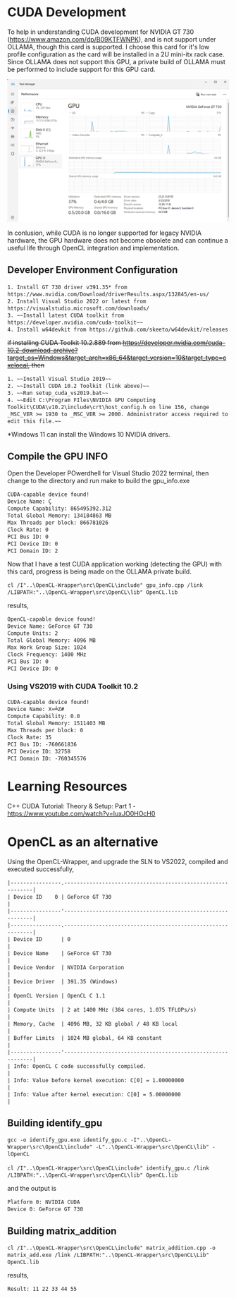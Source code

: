 # CUDA Development
To help in understanding CUDA development for NVIDIA GT 730 (https://www.amazon.com/dp/B09KTFWNPK), and is not support under OLLAMA, though this card is supported. I choose this card for it's low profile configuration as the card will be installed in a 2U mini-itx rack case. Since OLLAMA does not support this GPU, a private build of OLLAMA must be performed to include support for this GPU card.

![alt text](images/gpu-windows11.png "GPU Monitorin on Windows 11")

In conlusion, while CUDA is no longer supported for legacy NVIDIA hardware, the GPU hardware does not become obsolete and can continue a useful life through OpenCL integration and implementation.

## Developer Environment Configuration

    1. Install GT 730 driver v391.35* from https://www.nvidia.com/Download/driverResults.aspx/132845/en-us/
    2. Install Visual Studio 2022 or latest from https://visualstudio.microsoft.com/downloads/
    3. ~~Install latest CUDA toolkit from https://developer.nvidia.com/cuda-toolkit~~
    4. Install w64devkit from https://github.com/skeeto/w64devkit/releases 

~~if installing CUDA Toolkit 10.2.889 from https://developer.nvidia.com/cuda-10.2-download-archive?target_os=Windows&target_arch=x86_64&target_version=10&target_type=exelocal, then~~

    1. ~~Install Visual Studio 2019~~
    2. ~~Install CUDA 10.2 Toolkit (link above)~~
    3. ~~Run setup_cuda_vs2019.bat~~
    4. ~~Edit C:\Program FIles\NVIDIA GPU Computing Toolkit\CUDA\v10.2\include\crt\host_config.h on line 156, change _MSC_VER >= 1930 to _MSC_VER >= 2000. Administrator access required to edit this file.~~

*Windows 11 can install the Windows 10 NVIDIA drivers.

## Compile the GPU INFO
Open the Developer POwerdhell for Visual Studio 2022 terminal, then change to the directory and run make to build the gpu_info.exe

```
CUDA-capable device found!
Device Name: Ç
Compute Capability: 865495392.312
Total Global Memory: 134184863 MB
Max Threads per block: 866781026
Clock Rate: 0
PCI Bus ID: 0
PCI Device ID: 0
PCI Domain ID: 2
```

Now that I have a test CUDA application working (detecting the GPU) with this card, progress is being made on the OLLAMA private build.

```
cl /I"..\OpenCL-Wrapper\src\OpenCL\include" gpu_info.cpp /link /LIBPATH:"..\OpenCL-Wrapper\src\OpenCL\lib" OpenCL.lib
```
results,
```
OpenCL-capable device found!
Device Name: GeForce GT 730
Compute Units: 2
Total Global Memory: 4096 MB
Max Work Group Size: 1024
Clock Frequency: 1400 MHz
PCI Bus ID: 0
PCI Device ID: 0
```

### Using VS2019 with CUDA Toolkit 10.2

```
CUDA-capable device found!
Device Name: X≈╧Z#
Compute Capability: 0.0
Total Global Memory: 1511403 MB
Max Threads per block: 0
Clock Rate: 35
PCI Bus ID: -760661836
PCI Device ID: 32758
PCI Domain ID: -760345576
```

# Learning Resources

C++ CUDA Tutorial: Theory & Setup: Part 1 - https://www.youtube.com/watch?v=IuxJO0HOcH0

# OpenCL as an alternative
Using the OpenCL-Wrapper, and upgrade the SLN to VS2022, compiled and executed successfully,

```
|----------------.------------------------------------------------------------|
| Device ID    0 | GeForce GT 730                                             |
|----------------'------------------------------------------------------------|
|----------------.------------------------------------------------------------|
| Device ID      | 0                                                          |
| Device Name    | GeForce GT 730                                             |
| Device Vendor  | NVIDIA Corporation                                         |
| Device Driver  | 391.35 (Windows)                                           |
| OpenCL Version | OpenCL C 1.1                                               |
| Compute Units  | 2 at 1400 MHz (384 cores, 1.075 TFLOPs/s)                  |
| Memory, Cache  | 4096 MB, 32 KB global / 48 KB local                        |
| Buffer Limits  | 1024 MB global, 64 KB constant                             |
|----------------'------------------------------------------------------------|
| Info: OpenCL C code successfully compiled.                                  |
| Info: Value before kernel execution: C[0] = 1.00000000                      |
| Info: Value after kernel execution: C[0] = 5.00000000                       |
```

## Building identify_gpu

```
gcc -o identify_gpu.exe identify_gpu.c -I"..\OpenCL-Wrapper\src\OpenCL\include" -L"..\OpenCL-Wrapper\src\OpenCL\lib" -lOpenCL

cl /I"..\OpenCL-Wrapper\src\OpenCL\include" identify_gpu.c /link /LIBPATH:"..\OpenCL-Wrapper\src\OpenCL\lib" OpenCL.lib

```
and the output is

```
Platform 0: NVIDIA CUDA
Device 0: GeForce GT 730
```

## Building matrix_addition

```
cl /I"..\OpenCL-Wrapper\src\OpenCL\include" matrix_addition.cpp -o matrix_add.exe /link /LIBPATH:"..\OpenCL-Wrapper\src\OpenCL\Lib" OpenCL.lib
```

results,
```
Result: 11 22 33 44 55
```
